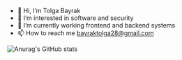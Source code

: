 - 👋 Hi, I’m Tolga Bayrak
- 👀 I’m interested in software and security
- 🌱 I’m currently working frontend and backend systems
- 📫 How to reach me bayraktolga28@gmail.com

![Anurag's GitHub stats](https://github-readme-stats.vercel.app/api?username=tolgabayrakx&show_icons=true&theme=dracula)



<!---

--->

